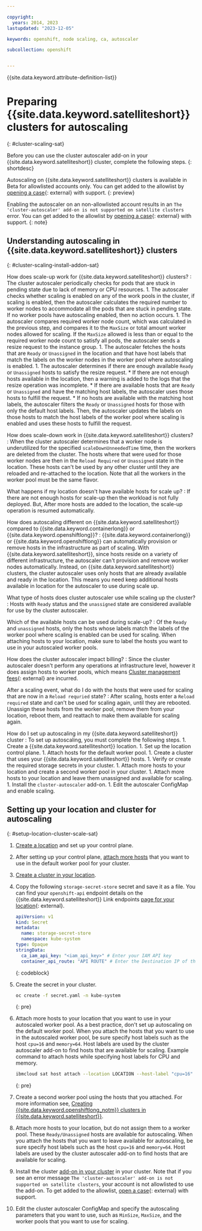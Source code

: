```yaml
---

copyright: 
  years: 2014, 2023
lastupdated: "2023-12-05"

keywords: openshift, node scaling, ca, autoscaler

subcollection: openshift


---
```


{{site.data.keyword.attribute-definition-list}}




# Preparing {{site.data.keyword.satelliteshort}} clusters for autoscaling
{: #cluster-scaling-sat}

Before you can use the cluster autoscaler add-on in your {{site.data.keyword.satelliteshort}} cluster, complete the following steps.
{: shortdesc}

Autoscaling on {{site.data.keyword.satelliteshort}} clusters is available in Beta for allowlisted accounts only. You can get added to the allowlist by [opening a case](https://cloud.ibm.com/unifiedsupport/cases/form){: external} with support. 
{: preview}

Enabling the autoscaler on an non-allowlisted account results in an `The 'cluster-autoscaler' add-on is not supported on satellite clusters` error. You can get added to the allowlist by [opening a case](https://cloud.ibm.com/unifiedsupport/cases/form){: external} with support.
{: note}

## Understanding autoscaling in {{site.data.keyword.satelliteshort}} clusters
{: #cluster-scaling-install-addon-sat}

How does scale-up work for {{site.data.keyword.satelliteshort}} clusters?
:   The cluster autoscaler periodically checks for pods that are stuck in pending state due to lack of memory or CPU resources. 
    1. The autoscaler checks whether scaling is enabled on any of the work pools in the cluster, if scaling is enabled, then the autoscaler calculates the required number to worker nodes to accommodate all the pods that are stuck in pending state. If no worker pools have autoscaling enabled, then no action occurs.
    1. The autoscaler compares required worker node count, which was calculated in the previous step, and compares it to the `MaxSize` or total amount worker nodes allowed for scaling. If the `MaxSize` allowed is less than or equal to the required worker node count to satisfy all pods, the autoscaler sends a resize request to the instance group.
    1. The autoscaler fetches the hosts that are `Ready` or `Unassigned` in the location and that have host labels that match the labels on the worker nodes in the worker pool where autoscaling is enabled. 
    1. The autoscaler determines if there are enough available `Ready` or `Unassigned` hosts to satisfy the resize request. 
        * If there are not enough hosts available in the location, then a warning is added to the logs that the resize operation was incomplete.
        * If there are available hosts that are `Ready` or `Unassigned` and have the matching host labels, the autoscaler uses those hosts to fulfill the request.
        * If no hosts are available with the matching host labels, the autoscaler filters the `Ready` or `Unassigned` hosts for those with only the default host labels. Then, the autoscaler updates the labels on those hosts to match the host labels of the worker pool where scaling is enabled and uses these hosts to fulfill the request.

How does scale-down work in {{site.data.keyword.satelliteshort}} clusters?
:   When the cluster autoscaler determines that a worker node is underutilized for the specified `scaleDownUnneededTime` time, then the workers are deleted from the cluster. The hosts where that were used for those worker nodes are then in the `Reload Required` or `Unassigned` state in the location. These hosts can't be used by any other cluster until they are reloaded and re-attached to the location. Note that all the workers in the worker pool must be the same flavor.

What happens if my location doesn't have available hosts for scale up?
:   If there are not enough hosts for scale-up then the workload is not fully deployed. But, After more hosts are added to the location, the scale-up operation is resumed automatically.

How does autoscaling different on {{site.data.keyword.satelliteshort}} compared to {{site.data.keyword.containerlong}} or {{site.data.keyword.openshiftlong}}?
:   {{site.data.keyword.containerlong}} or {{site.data.keyword.openshiftlong}} can automatically provision or remove hosts in the infrastructure as part of scaling. With {{site.data.keyword.satelliteshort}}, since hosts reside on a variety of different infrastructure, the autoscaler can't provision and remove worker nodes automatically. Instead, on {{site.data.keyword.satelliteshort}} clusters, the cluster autoscaler uses only hosts that are already available and ready in the location. This means you need keep additional hosts available in location for the autoscaler to use during scale up.

What type of hosts does cluster autoscaler use while scaling up the cluster?
:   Hosts with `Ready` status and the `unassigned` state are considered available for use by the cluster autoscaler.

Which of the available hosts can be used during scale-up?
:   Of the `Ready` and `unassigned` hosts, only the hosts whose labels match the labels of the worker pool where scaling is enabled can be used for scaling. When attaching hosts to your location, make sure to label the hosts you want to use in your autoscaled worker pools.

How does the cluster autoscaler impact billing?
:   Since the cluster autoscaler doesn't perform any operations at infrastructure level, however it does assign hosts to worker pools, which means [Cluster management fees](/docs/satellite?topic=satellite-faqs#pricing){: external} are incurred.

After a scaling event, what do I do with the hosts that were used for scaling that are now in a `Reload requried` state?
:   After scaling, hosts enter a `Reload required` state and can't be used for scaling again, until they are rebooted. Unassign these hosts from the worker pool, remove them from your location, reboot them, and reattach to make them available for scaling again.

How do I set up autoscaling in my {{site.data.keyword.satelliteshort}} cluster
:   To set up autoscaling, you must complete the following steps.
    1. Create a {{site.data.keyword.satelliteshort}} location.
    1. Set up the location control plane.
    1. Attach hosts for the default worker pool.
    1. Create a cluster that uses your {{site.data.keyword.satelliteshort}} hosts.
    1. Verify or create the required storage secrets in your cluster.
    1. Attach more hosts to your location and create a second worker pool in your cluster.
    1. Attach more hosts to your location and leave them unassigned and available for scaling.
    1. Install the `cluster-autoscaler` add-on.
    1. Edit the autoscaler ConfigMap and enable scaling.


## Setting up your location and cluster for autoscaling
{: #setup-location-cluster-scale-sat}

1. [Create a location](/docs/satellite?topic=satellite-locations) and set up your control plane.

1. After setting up your control plane, [attach more hosts](/docs/satellite?topic=satellite-attach-hosts) that you want to use in the default worker pool for your cluster.

1. [Create a cluster in your location](/docs/openshift?topic=openshift-satellite-clusters).

1. Copy the following `storage-secret-store` secret and save it as a file. You can find your `openshift-api` endpoint details on the {{site.data.keyword.satelliteshort}} Link endpoints [page for your location](https://cloud.ibm.com/satellite/locations){: external}.
    ```yaml
    apiVersion: v1
    kind: Secret
    metadata:
      name: storage-secret-store
      namespace: kube-system
    type: Opaque
    stringData:
      ca_iam_api_key: "<iam_api_key>" # Enter your IAM API key
      container_api_route: "API ROUTE" # Enter the Destination IP of the openshift-api Link endpoint for your Satellite loction. For example: https://i43fb00XXX-XXXX6bf59a8XXX-ce00.us-east.satellite.appdomain.cloud
    ```
    {: codeblock}
    
1. Create the secret in your cluster. 

    ```sh
    oc create -f secret.yaml -n kube-system
    ```
    {: pre}

1. Attach more hosts to your location that you want to use in your autoscaled worker pool. As a best practice, don't set up autoscaling on the default worker pool. When you attach the hosts that you want to use in the autoscaled worker pool, be sure specify host labels such as the host `cpu=16` and `memory=64`. Host labels are used by the cluster autoscaler add-on to find hosts that are available for scaling.
    Example command to attach hosts while specifying host labels for CPU and memory.
    ```sh
    ibmcloud sat host attach --location LOCATION --host-label "cpu=16" --host-label "memory=64" [--operating-system SYSTEM]
    ```
    {: pre}
    
1. Create a second worker pool using the hosts that you attached. For more information see, [Creating {{site.data.keyword.openshiftlong_notm}} clusters in {{site.data.keyword.satelliteshort}}](/docs/openshift?topic=openshift-satellite-clusters).

1. Attach more hosts to your location, but do not assign them to a worker pool. These `Ready/Unassigned` hosts are available for autoscaling. When you attach the hosts that you want to leave available for autoscaling, be sure specify host labels such as the host `cpu=16` and `memory=64`. Host labels are used by the cluster autoscaler add-on to find hosts that are available for scaling.
1. Install the cluster [add-on in your cluster](/docs/containers?topic=containers-cluster-scaling-install-addon) in your cluster. Note that if you see an error message `The 'cluster-autoscaler' add-on is not supported on satellite clusters`, your account is not allowlisted to use the add-on. To get added to the allowlist, [open a case](https://cloud.ibm.com/unifiedsupport/cases/form){: external} with support.
1. Edit the cluster autoscaler ConfigMap and specify the autoscaling parameters that you want to use, such as `MinSize`, `MaxSize`, and the worker pools that you want to use for scaling.



 
